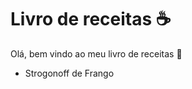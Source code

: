 # Livro de receitas :coffee:

Olá, bem vindo ao meu livro de receitas :book:

- Strogonoff de Frango